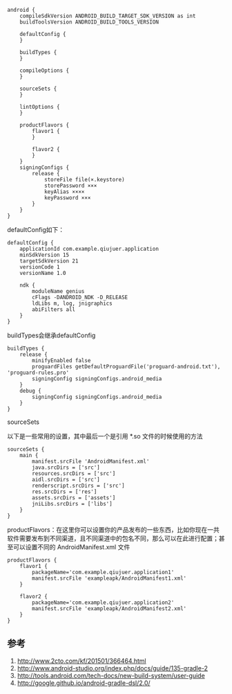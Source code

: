 

    android {
        compileSdkVersion ANDROID_BUILD_TARGET_SDK_VERSION as int
        buildToolsVersion ANDROID_BUILD_TOOLS_VERSION
     
        defaultConfig {
        }
     
        buildTypes {
        }
     
        compileOptions {
        }
     
        sourceSets {
        }
     
        lintOptions {
        }
     
        productFlavors {
            flavor1 {
            }
     
            flavor2 {
            }
        }
        signingConfigs {
            release {
                storeFile file(×.keystore)
                storePassword ×××
                keyAlias ××××
                keyPassword ×××
            }
        }
    }
    
defaultConfig如下：

    defaultConfig {
        applicationId com.example.qiujuer.application
        minSdkVersion 15
        targetSdkVersion 21
        versionCode 1
        versionName 1.0
     
        ndk {
            moduleName genius
            cFlags -DANDROID_NDK -D_RELEASE
            ldLibs m, log, jnigraphics
            abiFilters all
        }
    }
    
buildTypes会继承defaultConfig

    buildTypes {
        release {
            minifyEnabled false
            proguardFiles getDefaultProguardFile('proguard-android.txt'), 'proguard-rules.pro'
            signingConfig signingConfigs.android_media
        }
        debug {
            signingConfig signingConfigs.android_media
        }
    }
    
sourceSets

以下是一些常用的设置，其中最后一个是引用 *.so 文件的时候使用的方法

    sourceSets {
        main {
            manifest.srcFile 'AndroidManifest.xml'
            java.srcDirs = ['src']
            resources.srcDirs = ['src']
            aidl.srcDirs = ['src']
            renderscript.srcDirs = ['src']
            res.srcDirs = ['res']
            assets.srcDirs = ['assets']
            jniLibs.srcDirs = ['libs']
        }
    }
    
productFlavors：在这里你可以设置你的产品发布的一些东西，比如你现在一共软件需要发布到不同渠道，且不同渠道中的包名不同，那么可以在此进行配置；甚至可以设置不同的 AndroidManifest.xml 文件

    productFlavors {
        flavor1 {
            packageName='com.example.qiujuer.application1'
            manifest.srcFile 'exampleapk/AndroidManifest1.xml'
        }
     
        flavor2 {
            packageName='com.example.qiujuer.application2'
            manifest.srcFile 'exampleapk/AndroidManifest2.xml'
        }
    }
    
## 参考

1. http://www.2cto.com/kf/201501/366464.html
2. http://www.android-studio.org/index.php/docs/guide/135-gradle-2
3. http://tools.android.com/tech-docs/new-build-system/user-guide
4. http://google.github.io/android-gradle-dsl/2.0/